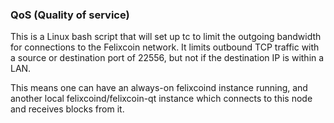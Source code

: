 ### QoS (Quality of service) ###

This is a Linux bash script that will set up tc to limit the outgoing bandwidth for connections to the Felixcoin network. It limits outbound TCP traffic with a source or destination port of 22556, but not if the destination IP is within a LAN.

This means one can have an always-on felixcoind instance running, and another local felixcoind/felixcoin-qt instance which connects to this node and receives blocks from it.
